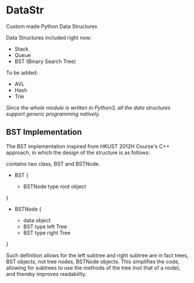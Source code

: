 # DataStr
 Custom made Python Data Structures

Data Structures included right now:

* Stack
* Queue
* BST (Binary Search Tree)

To be added:

* AVL
* Hash
* Trie


*Since the whole module is written in Python3, all the data structures support generic programming natively.*

## BST Implementation
The BST implementation inspired from HKUST 2012H Course's C++ approach, in which the design of the structure is as follows:

contains two class, BST and BSTNode.

* BST {

  * BSTNode type root object

}

* BSTNode {

  * data object
  * BST type left Tree
  * BST type right Tree

}

Such definition allows for the left subtree and right subtree are in fact trees, BST objects, not tree nodes, BSTNode objects. This simplifies the code, allowing for subtrees to use the methods of the tree (not that of a node), and thereby improves readability.
